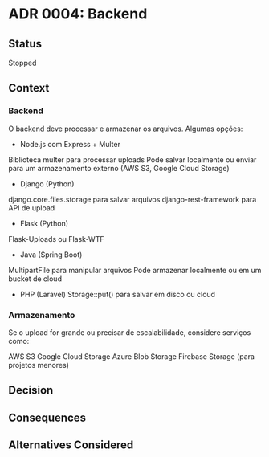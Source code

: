 # ADR 0004: Backend

## Status

Stopped

## Context

### Backend

O backend deve processar e armazenar os arquivos. Algumas opções:

- Node.js com Express + Multer

Biblioteca multer para processar uploads
Pode salvar localmente ou enviar para um armazenamento externo (AWS S3, Google Cloud Storage)

- Django (Python)

django.core.files.storage para salvar arquivos
django-rest-framework para API de upload

- Flask (Python)

Flask-Uploads ou Flask-WTF

- Java (Spring Boot)

MultipartFile para manipular arquivos
Pode armazenar localmente ou em um bucket de cloud

- PHP (Laravel)
Storage::put() para salvar em disco ou cloud

### Armazenamento

Se o upload for grande ou precisar de escalabilidade, considere serviços como:

AWS S3
Google Cloud Storage
Azure Blob Storage
Firebase Storage (para projetos menores)

## Decision

## Consequences

## Alternatives Considered
